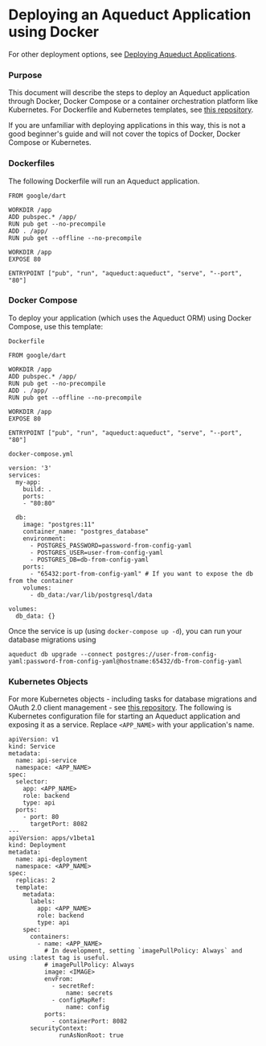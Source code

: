 # Deploying an Aqueduct Application using Docker

For other deployment options, see [Deploying Aqueduct Applications](index.md).

### Purpose

This document will describe the steps to deploy an Aqueduct application through Docker, Docker Compose or a container orchestration platform like Kubernetes. For Dockerfile and Kubernetes templates, see [this repository](https://github.com/stablekernel/kubernetes).

If you are unfamiliar with deploying applications in this way, this is not a good beginner's guide and will not cover the topics of Docker, Docker Compose or Kubernetes.

### Dockerfiles

The following Dockerfile will run an Aqueduct application.

```
FROM google/dart

WORKDIR /app
ADD pubspec.* /app/
RUN pub get --no-precompile
ADD . /app/
RUN pub get --offline --no-precompile

WORKDIR /app
EXPOSE 80

ENTRYPOINT ["pub", "run", "aqueduct:aqueduct", "serve", "--port", "80"]
```

### Docker Compose

To deploy your application (which uses the Aqueduct ORM) using Docker Compose, use this template:

`Dockerfile`

```
FROM google/dart

WORKDIR /app
ADD pubspec.* /app/
RUN pub get --no-precompile
ADD . /app/
RUN pub get --offline --no-precompile

WORKDIR /app
EXPOSE 80

ENTRYPOINT ["pub", "run", "aqueduct:aqueduct", "serve", "--port", "80"]
```

`docker-compose.yml`

```
version: '3'
services:
  my-app:
    build: .
    ports:
    - "80:80"

  db:
    image: "postgres:11"
    container_name: "postgres_database"
    environment:
      - POSTGRES_PASSWORD=password-from-config-yaml
      - POSTGRES_USER=user-from-config-yaml
      - POSTGRES_DB=db-from-config-yaml
    ports:
      - "65432:port-from-config-yaml" # If you want to expose the db from the container
    volumes:
      - db_data:/var/lib/postgresql/data

volumes:
  db_data: {}

```

Once the service is up (using `docker-compose up -d`), you can run your database migrations using

`aqueduct db upgrade --connect postgres://user-from-config-yaml:password-from-config-yaml@hostname:65432/db-from-config-yaml`


### Kubernetes Objects

For more Kubernetes objects - including tasks for database migrations and OAuth 2.0 client management - see [this repository](https://github.com/stablekernel/kubernetes). The following is Kubernetes configuration file for starting an Aqueduct application and exposing it as a service. Replace `<APP_NAME>` with your application's name.

```
apiVersion: v1
kind: Service
metadata:
  name: api-service
  namespace: <APP_NAME>
spec:
  selector:
    app: <APP_NAME>
    role: backend
    type: api
  ports:
    - port: 80
      targetPort: 8082
---
apiVersion: apps/v1beta1
kind: Deployment
metadata:
  name: api-deployment
  namespace: <APP_NAME>
spec:
  replicas: 2
  template:
    metadata:
      labels:
        app: <APP_NAME>
        role: backend
        type: api
    spec:
      containers:
        - name: <APP_NAME>
          # In development, setting `imagePullPolicy: Always` and using :latest tag is useful.
          # imagePullPolicy: Always
          image: <IMAGE>
          envFrom:
            - secretRef:
                name: secrets
            - configMapRef:
                name: config
          ports:
            - containerPort: 8082
      securityContext:
              runAsNonRoot: true
```
